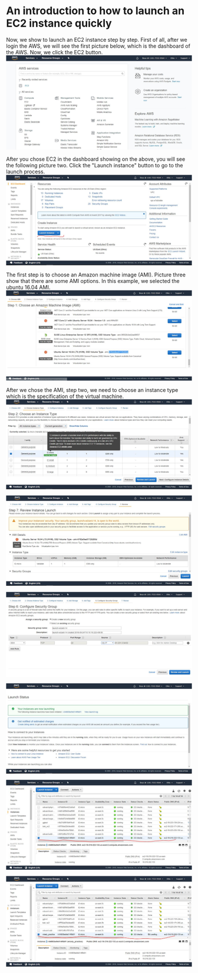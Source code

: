 # An introduction to how to launch an EC2 instance quickly
Now, we show to launch an EC2 instance step by step.
First of all, after we login the AWS, we will see the first picture below, which is the dashboard of the AWS.
Now, we click the EC2 button.
![ picture one ](/launch_instance/pic001.JPG)

After you chose EC2 in the dashboard showing on the above, you will see the following picture two.
Click the "Launch instance" button to go to the launch process.
![ picture two ](/launch_instance/pic002.JPG)

The first step is to choose an Amazon machine image (AMI).
Picture three show that there are some AMI options. In this example, we selected the ubuntu 16.04 AMI.
![ picture three ](/launch_instance/pic003.JPG)

After we chose the AMI, step two, we need to choose an instance type which is the specification of the virtual machine.
![ picture four ](/launch_instance/pic004.JPG)


![ picture five ](/launch_instance/pic005.JPG)


![ picture six ](/launch_instance/pic006.JPG)


![ picture seven ](/launch_instance/pic007.JPG)


![ picture eight ](/launch_instance/pic008.JPG)


![ picture nine ](/launch_instance/pic009.JPG)
